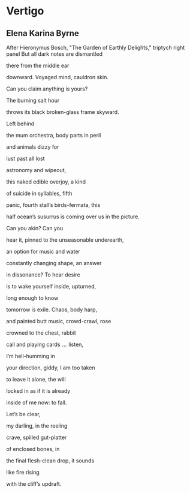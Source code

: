 # Vertigo
## Elena Karina Byrne
After Hieronymus Bosch, "The Garden of Earthly Delights," triptych right panel
But all dark notes are dismantled

there from the middle ear

downward. Voyaged mind, cauldron skin.

Can you claim anything is yours?

The burning salt hour

throws its black broken-glass frame skyward.

Left behind

the mum orchestra, body parts in peril

and animals dizzy for

lust past all lost

astronomy and wipeout,

this naked edible overjoy, a kind

of suicide in syllables, fifth

panic, fourth stall’s birds-fermata, this

half ocean’s susurrus is coming over us in the picture.

Can you akin? Can you

hear it, pinned to the unseasonable underearth,

an option for music and water

constantly changing shape, an answer

in dissonance? To hear desire

is to wake yourself inside, upturned,

long enough to know

tomorrow is exile. Chaos, body harp,

and painted butt music, crowd-crawl, rose

crowned to the chest, rabbit

call and playing cards    ...    listen,

I’m hell-humming in

your direction, giddy, I am too taken

to leave it alone, the will

locked in as if it is already

inside of me now: to fall.

Let’s be clear,

my darling, in the reeling

crave, spilled gut-platter

of enclosed bones, in

the final flesh-clean drop, it sounds

like fire rising

with the cliff’s updraft.